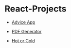 # React-Projects

- [Advice App](https://cheshta-advice-app.netlify.app/)

- [PDF Generator](https://github.com/CheshtaK/React-Projects/tree/master/generate_pdfs)

- [Hot or Cold](https://cheshta-hot-cold.netlify.app/)
